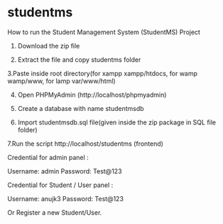 # studentms
How to run the Student Management System (StudentMS) Project

1. Download the  zip file

2. Extract the file and copy studentms folder

3.Paste inside root directory(for xampp xampp/htdocs, for wamp wamp/www, for lamp var/www/html)

4. Open PHPMyAdmin (http://localhost/phpmyadmin)

5. Create a database with name studentmsdb

6. Import studentmsdb.sql file(given inside the zip package in SQL file folder)

7.Run the script http://localhost/studentms (frontend)



Credential for admin panel :

Username: admin
Password: Test@123

Credential for Student / User panel :

Username: anujk3
Password: Test@123

 Or Register a new Student/User.

